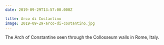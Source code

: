 ```yaml
---
date: 2019-09-29T13:57:00.000Z

title: Arco di Costantino
image: 2019-09-29-arco-di-costantino.jpg
---
```


The Arch of Constantine seen through the Collosseum walls in Rome, Italy.
